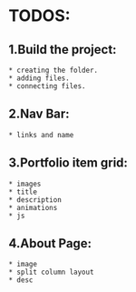 
# TODOS:

## 1.Build the project:
    * creating the folder.
    * adding files.
    * connecting files.
        
## 2.Nav Bar:
    * links and name
    
## 3.Portfolio item grid:
    * images
    * title
    * description
    * animations
    * js
    
## 4.About Page:
    * image
    * split column layout
    * desc
